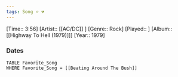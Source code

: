 ```yaml
---
tags: Song ⭐ 💔
---
```

[Time:: 3:56]
[Artist:: [[AC/DC]] ]
[Genre:: Rock]
[Played:: ]
[Album:: [[Highway To Hell (1979)]]]
[Year:: 1979]
### Dates
````dataview
TABLE Favorite_Song
WHERE Favorite_Song = [[Beating Around The Bush]]
````